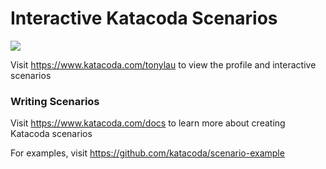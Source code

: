 # Interactive Katacoda Scenarios

[![](http://shields.katacoda.com/katacoda/tonylau/count.svg)](https://www.katacoda.com/tonylau "Get your profile on Katacoda.com")

Visit https://www.katacoda.com/tonylau to view the profile and interactive scenarios

### Writing Scenarios
Visit https://www.katacoda.com/docs to learn more about creating Katacoda scenarios

For examples, visit https://github.com/katacoda/scenario-example
